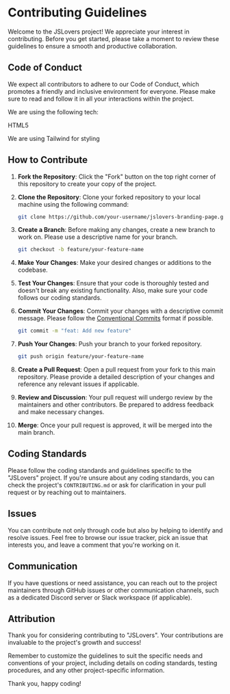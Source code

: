 # Contributing Guidelines

Welcome to the JSLovers project! We appreciate your interest in contributing. Before you get started, please take a moment to review these guidelines to ensure a smooth and productive collaboration.

## Code of Conduct

We expect all contributors to adhere to our Code of Conduct, which promotes a friendly and inclusive environment for everyone. Please make sure to read and follow it in all your interactions within the project.

We are using the following tech:

HTML5

We are using Tailwind for styling

## How to Contribute

1. **Fork the Repository**: Click the "Fork" button on the top right corner of this repository to create your copy of the project.

2. **Clone the Repository**: Clone your forked repository to your local machine using the following command:

   ```bash
   git clone https://github.com/your-username/jslovers-branding-page.git
   ```

3. **Create a Branch**: Before making any changes, create a new branch to work on. Please use a descriptive name for your branch.

   ```bash
   git checkout -b feature/your-feature-name
   ```

4. **Make Your Changes**: Make your desired changes or additions to the codebase.

5. **Test Your Changes**: Ensure that your code is thoroughly tested and doesn't break any existing functionality. Also, make sure your code follows our coding standards.

6. **Commit Your Changes**: Commit your changes with a descriptive commit message. Please follow the [Conventional Commits](https://www.conventionalcommits.org/) format if possible.

   ```bash
   git commit -m "feat: Add new feature"
   ```

7. **Push Your Changes**: Push your branch to your forked repository.

   ```bash
   git push origin feature/your-feature-name
   ```

8. **Create a Pull Request**: Open a pull request from your fork to this main repository. Please provide a detailed description of your changes and reference any relevant issues if applicable.

9. **Review and Discussion**: Your pull request will undergo review by the maintainers and other contributors. Be prepared to address feedback and make necessary changes.

10. **Merge**: Once your pull request is approved, it will be merged into the main branch.

## Coding Standards

Please follow the coding standards and guidelines specific to the "JSLovers" project. If you're unsure about any coding standards, you can check the project's `CONTRIBUTING.md` or ask for clarification in your pull request or by reaching out to maintainers.

## Issues

You can contribute not only through code but also by helping to identify and resolve issues. Feel free to browse our issue tracker, pick an issue that interests you, and leave a comment that you're working on it.

## Communication

If you have questions or need assistance, you can reach out to the project maintainers through GitHub issues or other communication channels, such as a dedicated Discord server or Slack workspace (if applicable).

## Attribution

Thank you for considering contributing to "JSLovers". Your contributions are invaluable to the project's growth and success!

Remember to customize the guidelines to suit the specific needs and conventions of your project, including details on coding standards, testing procedures, and any other project-specific information.

Thank you, happy coding!
